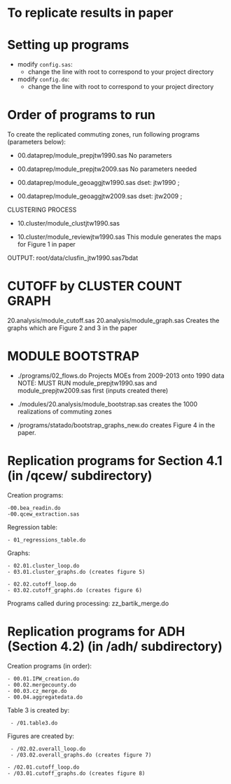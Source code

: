 To replicate results in paper
===============================

Setting up programs
===================

- modify `config.sas`: 
  - change the line with root to correspond to your project directory
- modify `config.do`:
  - change the line with root to correspond to your project directory

Order of programs to run
=========================

To create the replicated commuting zones,
run following programs (parameters below):

- 00.dataprep/module_prepjtw1990.sas
	No parameters
	
- 00.dataprep/module_prepjtw2009.sas
	No parameters needed

- 00.dataprep/module_geoaggjtw1990.sas
	dset: jtw1990 ;
	
- 00.dataprep/module_geoaggjtw2009.sas
	dset: jtw2009 ;

CLUSTERING PROCESS

- 10.cluster/module_clustjtw1990.sas

- 10.cluster/module_reviewjtw1990.sas
	This module generates the maps for Figure 1 in paper

OUTPUT: root/data/clusfin_jtw1990.sas7bdat




CUTOFF by CLUSTER COUNT GRAPH
==========================================
20.analysis/module_cutoff.sas
	20.analysis/module_graph.sas Creates the graphs which are Figure 2 and 3 in the paper

MODULE BOOTSTRAP
==========================================

- ./programs/02_flows.do
	Projects MOEs from 2009-2013 onto 1990 data
	NOTE: MUST RUN module_prepjtw1990.sas and module_prepjtw2009.sas first (inputs created there)

- ./modules/20.analysis/module_bootstrap.sas
	creates the 1000 realizations of commuting zones 

- /programs/statado/bootstrap_graphs_new.do
	creates Figure 4 in the paper.
	
Replication programs for Section 4.1 (in /qcew/ subdirectory)
=====================================
Creation programs:

	-00.bea_readin.do
	-00.qcew_extraction.sas

Regression table:

	- 01_regressions_table.do

Graphs:
	
	- 02.01.cluster_loop.do
	- 03.01.cluster_graphs.do (creates figure 5)
	
	- 02.02.cutoff_loop.do
	- 03.02.cutoff_graphs.do (creates figure 6)

Programs called during processing: zz_bartik_merge.do

Replication programs for ADH (Section 4.2) (in /adh/ subdirectory)
===========================================
Creation programs (in order):

	- 00.01.IPW_creation.do
	- 00.02.mergecounty.do
	- 00.03.cz_merge.do
	- 00.04.aggregatedata.do

Table 3 is created by:

	 - /01.table3.do

Figures are created by:
      
	 - /02.02.overall_loop.do
	 - /03.02.overall_graphs.do (creates figure 7)

	- /02.01.cutoff_loop.do
	- /03.01.cutoff_graphs.do (creates figure 8)

